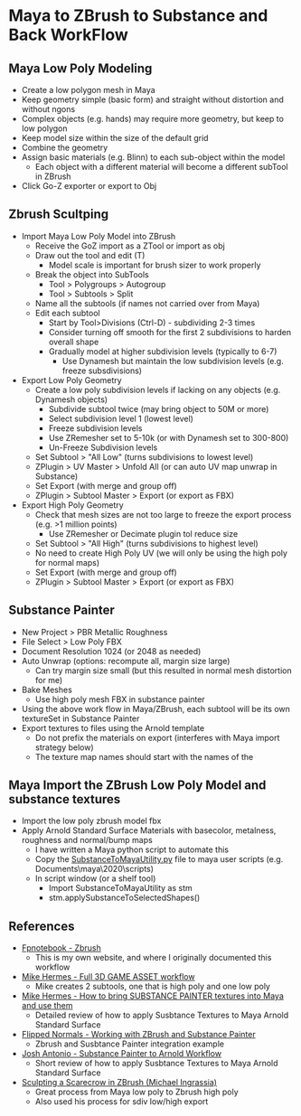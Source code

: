 # Maya to ZBrush to Substance and Back WorkFlow

## Maya Low Poly Modeling
* Create a low polygon mesh in Maya
* Keep geometry simple (basic form) and straight without distortion and without ngons
* Complex objects (e.g. hands) may require more geometry, but keep to low polygon
* Keep model size within the size of the default grid
* Combine the geometry
* Assign basic materials (e.g. Blinn) to each sub-object within the model
    * Each object with a different material will become a different subTool in ZBrush
* Click Go-Z exporter or export to Obj


## Zbrush Scultping
* Import Maya Low Poly Model into ZBrush
    * Receive the GoZ import as a ZTool or import as obj
    * Draw out the tool and edit (T)
        * Model scale is important for brush sizer to work properly
    * Break the object into SubTools
        * Tool > Polygroups > Autogroup
        * Tool > Subtools > Split
    * Name all the subtools (if names not carried over from Maya)
    * Edit each subtool
        * Start by Tool>Divisions (Ctrl-D) - subdividing 2-3 times
        * Consider turning off smooth for the first 2 subdivisions to harden overall shape
        * Gradually model at higher subdivision levels (typically to 6-7)
            * Use Dynamesh but maintain the low subdivision levels (e.g. freeze subsdivisions)
* Export Low Poly Geometry
    * Create a low poly subdivision levels if lacking on any objects (e.g. Dynamesh objects)
        * Subdivide subtool twice (may bring object to 50M or more)
        * Select subdivision level 1 (lowest level)
        * Freeze subdivision levels
        * Use ZRemesher set to 5-10k (or with Dynamesh set to 300-800)
        * Un-Freeze Subdivision levels
    * Set Subtool > "All Low" (turns subdivisions to lowest level)
    * ZPlugin > UV Master > Unfold All (or can auto UV map unwrap in Substance)
    * Set Export (with merge and group off)
    * ZPlugin > Subtool Master > Export (or export as FBX)
* Export High Poly Geometry
    * Check that mesh sizes are not too large to freeze the export process (e.g. >1 million points)
        * Use ZRemesher or Decimate plugin tol reduce size
    * Set Subtool > "All High" (turns subdivisions to highest level)
    * No need to create High Poly UV (we will only be using the high poly for normal maps)
    * Set Export (with merge and group off)
    * ZPlugin > Subtool Master > Export (or export as FBX)

## Substance Painter
* New Project > PBR Metallic Roughness
* File Select > Low Poly FBX
* Document Resolution 1024 (or 2048 as needed)
* Auto Unwrap (options: recompute all, margin size large)
    * Can try margin size small (but this resulted in normal mesh distortion for me)
* Bake Meshes
    * Use high poly mesh FBX in substance painter
* Using the above work flow in Maya/ZBrush, each subtool will be its own textureSet in Substance Painter
* Export textures to files using the Arnold template
    * Do not prefix the materials on export (interferes with Maya import strategy below)
    * The texture map names should start with the names of the 

## Maya Import the ZBrush Low Poly Model and substance textures
* Import the low poly zbrush model fbx
* Apply Arnold Standard Surface Materials with basecolor, metalness, roughness and normal/bump maps
    * I have written a Maya python script to automate this
    * Copy the [SubstanceToMayaUtility.py](https://github.com/smoses2/python/blob/main/maya/workflow_maya_zbrush_substance/substanceToMayaUtility.py) file to maya user scripts (e.g. Documents\maya\2020\scripts)
    * In script window (or a shelf tool)
        * Import SubstanceToMayaUtility as stm 
        * stm.applySubstanceToSelectedShapes()

## References
* [Fpnotebook - Zbrush](https://fpnotebook.com/Manage/Computer/PxlgcZbrsh.htm)
    * This is my own website, and where I originally documented this workflow
* [Mike Hermes - Full 3D GAME ASSET workflow](https://www.youtube.com/watch?v=gs3nHivb5OQ)
    * Mike creates 2 subtools, one that is high poly and one low poly
* [Mike Hermes - How to bring SUBSTANCE PAINTER textures into Maya and use them](https://www.youtube.com/watch?v=hpxkZQqpSag)
    * Detailed review of how to apply Susbtance Textures to Maya Arnold Standard Surface    
* [Flipped Normals - Working with ZBrush and Substance Painter](https://www.youtube.com/watch?v=p56N-dN11zY)
    * Zbrush and Susbtance Painter integration example
* [Josh Antonio - Substance Painter to Arnold Workflow](https://www.youtube.com/watch?v=g9f0rPC1ENA)
    * Short review of how to apply Susbtance Textures to Maya Arnold Standard Surface
* [Sculpting a Scarecrow in ZBrush (Michael Ingrassia)](https://www.lynda.com/ZBrush-tutorials/Welcome/492707/544766-4.html?autoplay=false)
    * Great process from Maya low poly to Zbrush high poly
    * Also used his process for sdiv low/high export 
